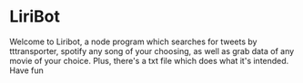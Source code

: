 # LiriBot

Welcome to Liribot, a node program which searches for tweets by tttransporter, spotify any song of your choosing, as well as grab data of any movie of your choice. Plus, there's a txt file which does what it's intended. Have fun